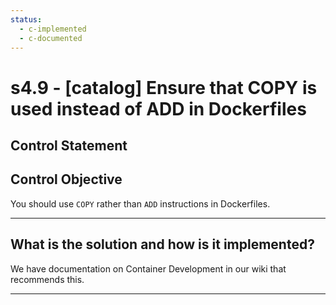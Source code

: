 ```yaml
---
status:
  - c-implemented
  - c-documented
---
```


# s4.9 - \[catalog\] Ensure that COPY is used instead of ADD in Dockerfiles

## Control Statement

## Control Objective

You should use `COPY` rather than `ADD` instructions in Dockerfiles.

______________________________________________________________________

## What is the solution and how is it implemented?

We have documentation on Container Development in our wiki that
recommends this.

______________________________________________________________________
